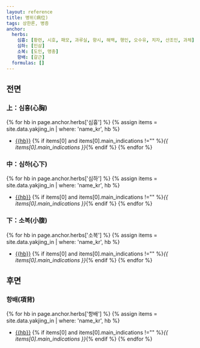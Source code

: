 ```yaml
---
layout: reference
title: 병위(病位)
tags: 상한론, 병증
anchor:
  herbs:
    심흉: [황련, 시호, 패모, 과루실, 향시, 해백, 행인, 오수유, 치자, 산조인, 과체]
    심하: [인삼]
    소복: [도인, 맹충]
    항배: [갈근]
  formulas: []
---
```


## 전면

### 上：심흉(心胸)

{% for hb in page.anchor.herbs['심흉'] %}
{% assign items = site.data.yakjing_in | where: 'name_kr', hb %}
* [{{hb}}]({{site.herburl}}/{{hb}}) {% if items[0] and items[0].main_indications !="" %}_{{ items[0].main_indications }}_{% endif %}
{% endfor %}

### 中：심하(心下)

{% for hb in page.anchor.herbs['심하'] %}
{% assign items = site.data.yakjing_in | where: 'name_kr', hb %}
* [{{hb}}]({{site.herburl}}/{{hb}}) {% if items[0] and items[0].main_indications !="" %}_{{ items[0].main_indications }}_{% endif %}
{% endfor %}

### 下：소복(小腹)

{% for hb in page.anchor.herbs['소복'] %}
{% assign items = site.data.yakjing_in | where: 'name_kr', hb %}
* [{{hb}}]({{site.herburl}}/{{hb}}) {% if items[0] and items[0].main_indications !="" %}_{{ items[0].main_indications }}_{% endif %}
{% endfor %}

## 후면

### 항배(項背)

{% for hb in page.anchor.herbs['항배'] %}
{% assign items = site.data.yakjing_in | where: 'name_kr', hb %}
* [{{hb}}]({{site.herburl}}/{{hb}}) {% if items[0] and items[0].main_indications !="" %}_{{ items[0].main_indications }}_{% endif %}
{% endfor %}
